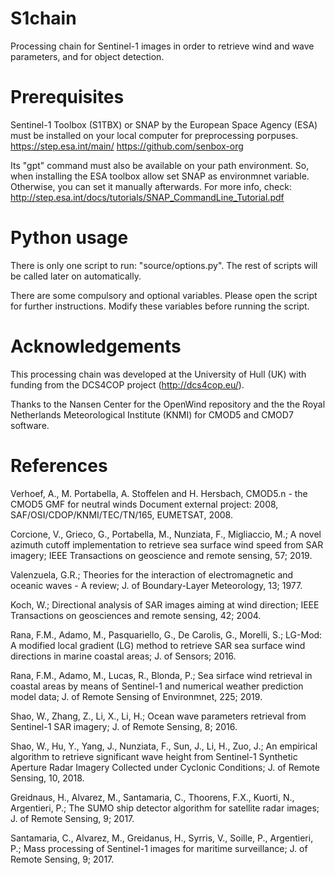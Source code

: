 # S1chain
Processing chain for Sentinel-1 images in order to retrieve wind and wave parameters, and for object detection.

# Prerequisites
Sentinel-1 Toolbox (S1TBX) or SNAP by the European Space Agency (ESA) must be installed on your local computer for preprocessing porpuses.
https://step.esa.int/main/
https://github.com/senbox-org

Its "gpt" command must also be available on your path environment. So, when installing the ESA toolbox allow set SNAP as environmnet variable. Otherwise, you can set it manually afterwards. For more info, check:
http://step.esa.int/docs/tutorials/SNAP_CommandLine_Tutorial.pdf

# Python usage
There is only one script to run: "source/options.py". The rest of scripts will be called later on automatically.

There are some compulsory and optional variables. Please open the script for further instructions. Modify these variables before running the script.

# Acknowledgements

This processing chain was developed at the University of Hull (UK) with funding from the DCS4COP project (http://dcs4cop.eu/).

Thanks to the Nansen Center for the OpenWind repository and the the Royal Netherlands Meteorological Institute (KNMI) for CMOD5 and CMOD7 software.

# References

Verhoef, A., M. Portabella, A. Stoffelen and H. Hersbach, CMOD5.n - the CMOD5 GMF for neutral winds Document external project: 2008, SAF/OSI/CDOP/KNMI/TEC/TN/165, EUMETSAT, 2008.

Corcione, V., Grieco, G., Portabella, M., Nunziata, F., Migliaccio, M.; A novel azimuth cutoff implementation to retrieve sea surface wind speed from SAR imagery; IEEE Transactions on geoscience and remote sensing, 57; 2019.

Valenzuela, G.R.; Theories for the interaction of electromagnetic and oceanic waves - A review; J. of Boundary-Layer Meteorology, 13; 1977.

Koch, W.; Directional analysis of SAR images aiming at wind direction; IEEE Transactions on geosciences and remote sensing, 42; 2004.

Rana, F.M., Adamo, M., Pasquariello, G., De Carolis, G., Morelli, S.; LG-Mod: A modified local gradient (LG) method to retrieve SAR sea surface wind directions in marine coastal areas; J. of Sensors; 2016.

Rana, F.M., Adamo, M., Lucas, R., Blonda, P.; Sea sirface wind retrieval in coastal areas by means of Sentinel-1 and numerical weather prediction model data; J. of Remote Sensing of Environmnet, 225; 2019.

Shao, W., Zhang, Z., Li, X., Li, H.; Ocean wave parameters retrieval from Sentinel-1 SAR imagery; J. of Remote Sensing, 8; 2016.

Shao, W., Hu, Y., Yang, J., Nunziata, F., Sun, J., Li, H., Zuo, J.; An empirical algorithm to retrieve significant wave height from Sentinel-1 Synthetic Aperture Radar Imagery Collected under Cyclonic Conditions; J. of Remote Sensing, 10, 2018.

Greidnaus, H., Alvarez, M., Santamaria, C., Thoorens, F.X., Kuorti, N., Argentieri, P.; The SUMO ship detector algorithm for satellite radar images; J. of Remote Sensing, 9; 2017.

Santamaria, C., Alvarez, M., Greidanus, H., Syrris, V., Soille, P., Argentieri, P.; Mass processing of Sentinel-1 images for maritime surveillance; J. of Remote Sensing, 9; 2017.
